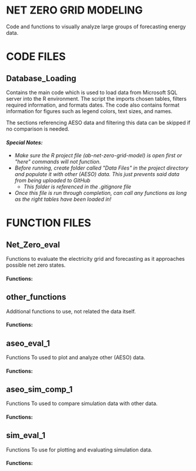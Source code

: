 # **NET ZERO GRID MODELING**
Code and functions to visually analyze large groups of forecasting energy data.

# CODE FILES
## Database_Loading
Contains the main code which is used to load data from Microsoft SQL server into the R environment. The script the imports chosen tables, filters required information, and formats dates. The code also contains format information for figures such as legend colors, text sizes, and names.

The sections referencing AESO data and filtering this data can be skipped if no comparison is needed.

#### *Special Notes:*
- *Make sure the R project file (ab-net-zero-grid-model) is open first or "here" commands will not function.*
- *Before running, create folder called "Data Files" in the project directory and populate it with other (AESO) data. This just prevents said data from being uploaded to GitHub*
  - *This folder is referenced in the .gitignore file*
- *Once this file is run through completion, can call any functions as long as the right tables have been loaded in!*

# FUNCTION FILES
## Net_Zero_eval
Functions to evaluate the electricity grid and forecasting as it approaches possible net zero states.

#### Functions:

## other_functions
Additional functions to use, not related the data itself.

#### Functions:

## aseo_eval_1
Functions To used to plot and analyze other (AESO) data.

#### Functions:

## aseo_sim_comp_1
Functions To used to compare simulation data with other data.

#### Functions:

## sim_eval_1
Functions To use for plotting and evaluating simulation data.

#### Functions:
